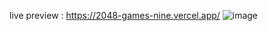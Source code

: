 live preview :   https://2048-games-nine.vercel.app/
![image](https://github.com/user-attachments/assets/694fd566-545c-4530-b5e5-3334184e80c8)
